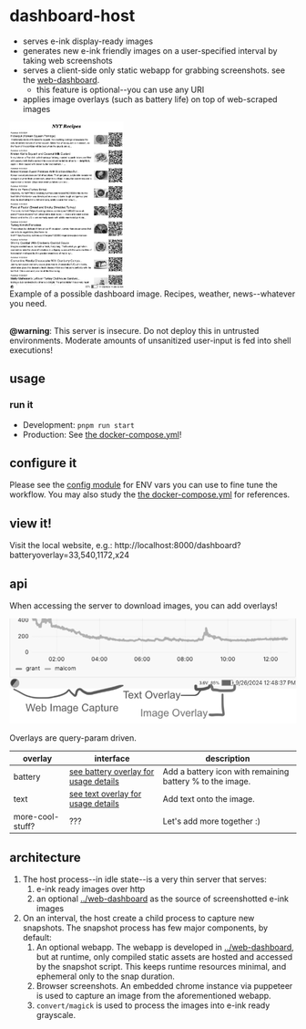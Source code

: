 # dashboard-host

- serves e-ink display-ready images
- generates new e-ink friendly images on a user-specified interval by taking web
  screenshots
- serves a client-side only static webapp for grabbing screenshots. see the
  [web-dashboard](../web-dashboard/).
  - this feature is optional--you can use any URI
- applies image overlays (such as battery life) on top of web-scraped images

<div style="margin: auto; width: 100%">
<img style="display:block" src="./img/dashboard.png" width=200 />
<caption>Example of a possible dashboard image. Recipes, weather, news--whatever you need.</capture>
</div>
<br/>

**@warning**: This server is insecure. Do not deploy this in untrusted
environments. Moderate amounts of unsanitized user-input is fed into shell
executions!

## usage

### run it

- Development: `pnpm run start`
- Production: See [the docker-compose.yml](../../docker-compose.yaml)!

## configure it

Please see the [config module](./src/lib/config.ts) for ENV vars you can use to
fine tune the workflow. You may also study the
[the docker-compose.yml](../../docker-compose.yaml) for references.

## view it!

Visit the local website, e.g.:
http://localhost:8000/dashboard?batteryoverlay=33,540,1172,x24

## api

When accessing the server to download images, you can add overlays!

![overlay features](./img/features.png)

Overlays are query-param driven.

| overlay          | interface                                                             | description                                               |
| ---------------- | --------------------------------------------------------------------- | --------------------------------------------------------- |
| battery          | [see battery overlay for usage details](.src/lib/overlays/battery.ts) | Add a battery icon with remaining battery % to the image. |
| text             | [see text overlay for usage details](./src/lib/overlays/text.ts)      | Add text onto the image.                                  |
| more-cool-stuff? | ???                                                                   | Let's add more together :)                                |

## architecture

1. The host process--in idle state--is a very thin server that serves:
   1. e-ink ready images over http
   2. an optional [../web-dashboard](../web-dashboard/) as the source of
      screenshotted e-ink images
2. On an interval, the host create a child process to capture new snapshots. The
   snapshot process has few major components, by default:
   1. An optional webapp. The webapp is developed in
      [../web-dashboard](../web-dashboard/), but at runtime, only compiled
      static assets are hosted and accessed by the snapshot script. This keeps
      runtime resources minimal, and ephemeral only to the snap duration.
   2. Browser screenshots. An embedded chrome instance via puppeteer is used to
      capture an image from the aforementioned webapp.
   3. `convert/magick` is used to process the images into e-ink ready grayscale.
